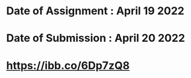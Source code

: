 # Date of Assignment : April 19 2022
# Date of Submission : April 20 2022

# https://ibb.co/6Dp7zQ8
